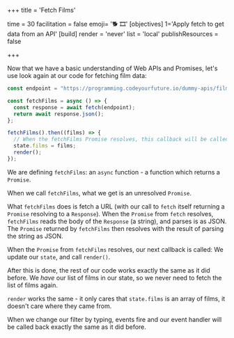 +++
title = 'Fetch Films'

time = 30
facilitation = false
emoji= '🐕 🎞️'
[objectives]
    1='Apply fetch to get data from an API'
[build]
  render = 'never'
  list = 'local'
  publishResources = false

+++

Now that we have a basic understanding of Web APIs and Promises, let's use look again at our code for fetching film data:

```js
const endpoint = "https://programming.codeyourfuture.io/dummy-apis/films.json";

const fetchFilms = async () => {
  const response = await fetch(endpoint);
  return await response.json();
};

fetchFilms().then((films) => {
  // When the fetchFilms Promise resolves, this callback will be called.
  state.films = films;
  render();
});
```

We are defining `fetchFilms`: an `async` function - a function which returns a `Promise`.

When we call `fetchFilms`, what we get is an unresolved `Promise`.

What `fetchFilms` does is fetch a URL (with our call to `fetch` itself returning a `Promise` resolving to a `Response`). When the `Promise` from `fetch` resolves, `fetchFilms` reads the body of the `Response` (a string), and parses is as JSON. The `Promise` returned by `fetchFilms` then resolves with the result of parsing the string as JSON.

When the `Promise` from `fetchFilms` resolves, our next callback is called: We update our `state`, and call `render()`.

After this is done, the rest of our code works exactly the same as it did before. We _have_ our list of films in our state, so we never need to fetch the list of films again.

`render` works the same - it only cares that `state.films` is an array of films, it doesn't care where they came from.

When we change our filter by typing, events fire and our event handler will be called back exactly the same as it did before.

